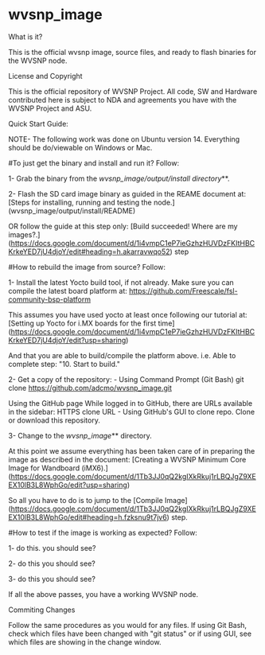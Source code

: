 # wvsnp_image

What is it?

This is the official wvsnp image, source files, and ready to flash binaries for the WVSNP node.

License and Copyright

This is the official repository of WVSNP Project. All code, SW and Hardware contributed here is subject to NDA and agreements you have with the WVSNP Project and ASU.

Quick Start Guide:

NOTE- The following work was done on Ubuntu version 14. Everything should be do/viewable on Windows or Mac.

#To just get the binary and install and run it? Follow:

1- Grab the binary from the _wvsnp_image/output/install directory_**.

2- Flash the SD card image binary as guided in the REAME document at: 
   [Steps for installing, running and testing the node.] (wvsnp_image/output/install/README)
   
   OR follow the guide at this step only:
   [Build succeeded! Where are my images?.] (https://docs.google.com/document/d/1i4vmpC1eP7ieGzhzHUVDzFKItHBCKrkeYED7jU4djoY/edit#heading=h.akarravwqo52) step

#How to rebuild the image from source? Follow:

1- Install the latest Yocto build tool, if not already.
   Make sure you can compile the latest board platform at:
   https://github.com/Freescale/fsl-community-bsp-platform
   
   This assumes you have used yocto at least once following our tutorial at:
   [Setting up Yocto for i.MX boards for the first time]
   (https://docs.google.com/document/d/1i4vmpC1eP7ieGzhzHUVDzFKItHBCKrkeYED7jU4djoY/edit?usp=sharing)

   And that you are able to build/compile the platform above.
   i.e. Able to complete step: "10. Start to build."
   
2- Get a copy of the repository: - Using Command Prompt (Git Bash) git clone https://github.com/adcmo/wvsnp_image.git

   Using the GitHub page While logged in to GitHub, there are URLs available in the sidebar: 
   HTTPS clone URL - Using GitHub's GUI to clone repo. Clone or download this repository.

3- Change to the _wvsnp_image_** directory.

   At this point we assume everything has been taken care of in preparing the image
   as described in the document: [Creating a WVSNP Minimum Core Image for Wandboard (iMX6).]
   (https://docs.google.com/document/d/1Tb3JJ0qQ2kgIXkRkuj1rLBQJgZ9XEEX10lB3L8WphGo/edit?usp=sharing)
   
   So all you have to do is to jump to the [Compile Image] (https://docs.google.com/document/d/1Tb3JJ0qQ2kgIXkRkuj1rLBQJgZ9XEEX10lB3L8WphGo/edit#heading=h.fzksnu9t7jv6) step.

#How to test if the image is working as expected? Follow:

 1- do this.
    you should see?
    
 2- do this
    you should see?
  
 3- do this
    you should see?
   
 If all the above passes, you have a working WVSNP node.
   
Commiting Changes

Follow the same procedures as you would for any files. If using Git Bash, check which files have been changed with "git status" or if using GUI, see which files are showing in the change window.

